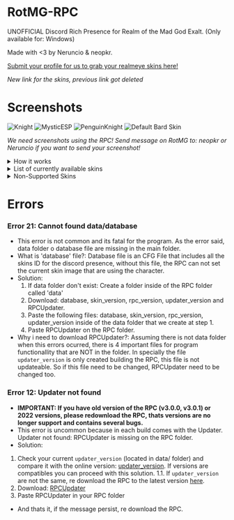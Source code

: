 # RotMG-RPC
UNOFFICIAL Discord Rich Presence for Realm of the Mad God Exalt. (Only available for: Windows)

Made with <3 by Neruncio & neopkr.

[Submit your profile for us to grab your realmeye skins here!](https://forms.office.com/r/JEgK55YLCL)

 _New link for the skins, previous link got deleted_

# Screenshots
![Knight](https://www.latenightprogrammers.com/src/assets/RotMGRPC/neopkrKnight.jpg)
![MysticESP](https://www.latenightprogrammers.com/src/assets/RotMGRPC/neopkrMystic.jpg)
![PenguinKnight](https://www.latenightprogrammers.com/src/assets/RotMGRPC/neruncioKnight.jpg)
![Default Bard Skin](https://www.latenightprogrammers.com/src/assets/RotMGRPC/neopkrBard.jpg)

_We need screenshots using the RPC! Send message on RotMG to: neopkr or Neruncio if you want to send your screenshot!_

<details>
<summary>How it works</summary>
<br>

-This Rich Presence does not get involved with the game's code, instead, it takes info directly from RealmEye. The page is scrapped, which lets us take (non malicious) information we need, such as: Current character, base fame & level.

- Due to RealmEye is not longer supported with RotMG API the content retrieve for discord status maybe took a while to update.
</details>

<details>
<summary>List of currently available skins</summary>
<br>

#### General
    - Exalted Skins

#### Rogue
    - Mushroom Girl Rogue
    - Jack the Ripper
    - Cloaked Ascendant Rogue
    - Brigand
    - Turkey Rogue
#### Archer
    - Blorph the Archer
    - Elven Archer
    - Kings Bowman Archer
    - Robin Hood
    - Sunflower Archer
#### Wizard
    - Snow Queen
    - Hermit Wizard
    - Ordinary Magician
    - Little Evil Doer Wizard
    - Duality Wizard
#### Priest
    - Ice King Priest
    - Lyrical Priestess
    - Carthusian Monk Priest
    - Shrine Priestess
    - Antinomy Priest
#### Warrior
    - Chinese Princess Warrior
    - Explorer
    - Unicorn Warrior
    - Lodestar Warrior
#### Knight
    - Sleepover Knight
    - Heroic Knight
    - Astronaut Knight
    - Glacius Knight
    - Bear Suit Knight
    - Penguin Knight
#### Paladin
    - Cleaner Maid Paladin
    - Demon Spawn
    - Mini Royal Gladiator Paladin
    - Holy Avenger
#### Assassin
    - Blue Frog Assassin
    - Vampire Hunter
    - Alice Assassin
    - Sweet Chocolatier Assassin
    - Veteran Assassin
    - Snowball Kid Assassin
    - Cronus Entity Assassin
#### Necromancer
    - Anubis Necromancer
    - Necro of Christmas Yet-to-Come
    - Hollow Prince Necromancer
    - Vampire Lord
    - Vengeful Yokai Necromancer
#### Huntress
    - Nexus No Miko
    - Forest Tracker Huntress
    - Mini Queen Bee Huntress
    - Mini Thessal
    - Night Huntress
#### Mystic
    - Leprechaun Mystic
    - Yuki Onna Mystic
    - Lil' Bo-Peep
    - Lil Red
    - Lunar Mystic
    - Aphrodite Mystic
    - Hula Mystic
    - Stone Mystic
#### Trickster
    - Queen of Misrule Trickster
    - Chinese Dress Trickster
    - Bunny Trickster
    - Traffic Cone Trickster
    - Jiangshi Trickster
    - Village Peasant Trickster
#### Sorcerer
    - Mini Court Magician Sorcerer
    - Mini Malus Sorcerer
    - Blizzard Sorcerer
#### Ninja
    - Wind Flower Ninja
    - Death
    - Slashing Beauty
    - Baby Djinja
    - Kabuki Ninja
#### Samurai
    - Oryxmas Samurai
    - Antinomy Samurai
    - Fire Flower Samurai
#### Bard
    - Twintailed Vocalist Bard
    - Antinomy Bard
    - Wandering Spellcaster Bard
#### Summoner
    - Menagerie Master Summoner
    - Mauve Magus Summoner
#### Kensei
    - Mini Tidal Wave Kensei
    
</details>

<details>
<summary>Non-Supported Skins</summary>
<br>
    
#### Kensei
    - Rain Flower Kensei
    - Zodiac Tiger Kensei
#### Sorcerer
    - Fire Elemental Sorcerer
#### Huntress
    - Drill Operator Huntress
#### Summoner
    - Freyja Summoner
#### Bard
    - Mini Storm Caller Bard
    
</details>

# Errors

### Error 21: Cannot found data/database
- This error is not common and its fatal for the program. As the error said, data folder o database file are missing in the main folder.
- What is 'database' file?: Database file is an CFG File that includes all the skins ID for the discord presence, without this file, the RPC can not set the current skin image that are using the character.
- Solution:
  1. If data folder don't exist: Create a folder inside of the RPC folder called 'data'
  2. Download: database, skin_version, rpc_version, updater_version and RPCUpdater.
  3. Paste the following files: database, skin_version, rpc_version, updater_version inside of the data folder that we create at step 1.
  4. Paste RPCUpdater on the RPC folder.
- Why i need to download RPCUpdater?: Assuming there is not data folder when this errors ocurred, there is 4 important files for program functionallity that are NOT in the folder. In specially the file ```updater_version``` is only created building the RPC, this file is not updateable. So if this file need to be changed, RPCUpdater need to be changed too.

### Error 12: Updater not found
- **IMPORTANT: If you have old version of the RPC (v3.0.0, v3.0.1) or 2022 versions, please redownload the RPC, thats versions are no longer support and contains several bugs.**
- This error is uncommon because in each build comes with the Updater. Updater not found: RPCUpdater is missing on the RPC folder.
- Solution:
 1. Check your current ```updater_version``` (located in data/ folder) and compare it with the online version: [updater_version](https://github.com/latenightprogrammers/RotMGRPC/blob/main/updater/updater_version). If versions are compatibles you can proceed with this solution.
 1.1. If ```updater_version``` are not the same, re download the RPC to the latest version [here](https://github.com/latenightprogrammers/RotMGRPC/releases).
 2. Download: [RPCUpdater](#)
 3. Paste RPCUpdater in your RPC folder
- And thats it, if the message persist, re download the RPC.
